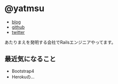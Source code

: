 # @yatmsu

- [blog](http://yatmsu.hatenablog.com/)
- [github](https://github.com/yatmsu)
- [twitter](https://twitter.com/yatmsu)

あたりまえを発明する会社でRailsエンジニアやってます。

## 最近気になること

* Bootstrap4
* Herokuの...

